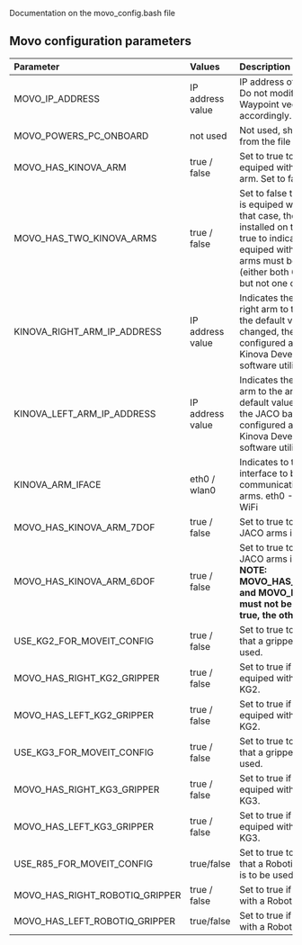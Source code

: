 Documentation on the movo_config.bash file

Movo configuration parameters
-----------------------------

Parameter | Values | Description
:--- | :--- | :---
MOVO_IP_ADDRESS | IP address value | IP address of the Waypoint vector. Do not modify unless the Waypoint vector is modified accordingly.
MOVO_POWERS_PC_ONBOARD | not used | Not used, should be removed from the file
MOVO_HAS_KINOVA_ARM | true / false | Set to true to indicates if MOVO is equiped with at least one JACO arm. Set to false otherwise.
MOVO_HAS_TWO_KINOVA_ARMS | true / false | Set to false to indicate that MOVO is equiped with 1 JACO arm. In that case, the arm needs to be installed on the right side. Set to true to indicate that MOVO is equiped with 2 JACO arms. Both arms must be of the same type (either both 6DOF or both 7DOF but not one of each).
KINOVA_RIGHT_ARM_IP_ADDRESS | IP address value | Indicates the IP address of the right arm to the arm controller. If the default value is to be changed, the JACO base must be configured accordingly using the Kinova Development Center software utility.
KINOVA_LEFT_ARM_IP_ADDRESS | IP address value | Indicates the IP address of the left arm to the arm controler. If the default value is to be changed, the JACO base must be configured accordingly using the Kinova Development Center software utility.
KINOVA_ARM_IFACE | eth0 / wlan0 | Indicates to the arm controller the interface to be used for the communication with the JACO arms. eth0 - Ethernet, wlan0 - WiFi
MOVO_HAS_KINOVA_ARM_7DOF | true / false | Set to true to indicate that the JACO arms installed are 7DOF. 
MOVO_HAS_KINOVA_ARM_6DOF | true / false | Set to true to indicate that the JACO arms installed are 6DOF. **NOTE: MOVO_HAS_KINOVA_ARM_6DOF and MOVO_HAS_ARM_7DOF must not be the same. If one is true, the other must be false.**
USE_KG2_FOR_MOVEIT_CONFIG | true / false | Set to true to indicate to moveit that a gripper of type KG2 is to be used.
MOVO_HAS_RIGHT_KG2_GRIPPER | true / false | Set to true if the right arm is equiped with a gripper of type KG2.
MOVO_HAS_LEFT_KG2_GRIPPER | true / false | Set to true if the left arm is equiped with a gripper of type KG2.
USE_KG3_FOR_MOVEIT_CONFIG | true / false | Set to true to indicate to moveit that a gripper of type KG3 is to be used.
MOVO_HAS_RIGHT_KG3_GRIPPER | true / false | Set to true if the right arm is equiped with a gripper of type KG3.
MOVO_HAS_LEFT_KG3_GRIPPER | true / false | Set to true if the left arm is equiped with a gripper of type KG3.
USE_R85_FOR_MOVEIT_CONFIG | true/false | Set to true to indicate to moveit that a Robotiq gripper of type R85 is to be used.
MOVO_HAS_RIGHT_ROBOTIQ_GRIPPER | true / false | Set to true if the right is equiped with a Robotiq R85 gripper.
MOVO_HAS_LEFT_ROBOTIQ_GRIPPER | true/false | Set to true if the left is equiped with a Robotiq R85 gripper.
